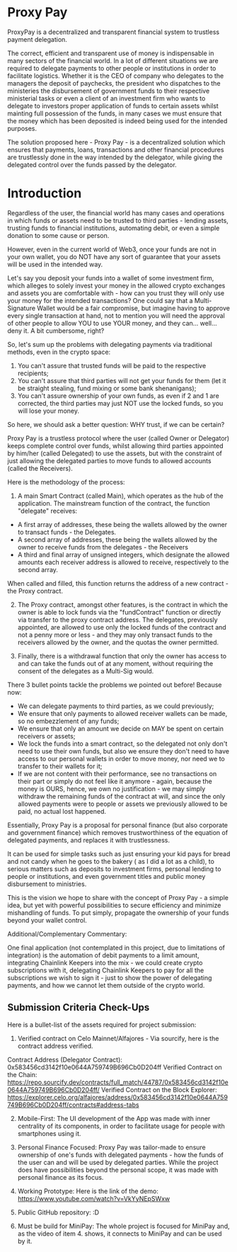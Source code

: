 # Proxy Pay

ProxyPay is a decentralized and transparent financial system to trustless payment delegation.

The correct, efficient and transparent use of money is indispensable in many sectors of the financial world.
In a lot of different situations we are required to delegate payments to other people or institutions in order to facilitate logistics. Whether it is the CEO of company who delegates to the managers the deposit of paychecks, the president who dispatches to the ministeries the disbursement of government funds to their
respective ministerial tasks or even a client of an investment firm who wants to delegate to investors proper application of funds to certain assets whilst mainting full possession of the funds, in many cases we must ensure that the money which has been deposited is indeed being used for the intended purposes.

The solution proposed here - Proxy Pay - is a decentralized solution which ensures that payments, loans, transactions and other financial procedures are trustlessly done in the way intended by the delegator, while giving the delegated control over the funds passed by the delegator.

# Introduction

Regardless of the user, the financial world has many cases and operations in which funds or assets need to be trusted to third parties - lending assets, trusting funds to financial institutions, automating debit, or even a simple donation to some cause or person.

However, even in the current world of Web3, once your funds are not in your own wallet, you do NOT have any sort of guarantee that your assets will be used in the intended way.

Let's say you deposit your funds into a wallet of some investment firm, which alleges to solely invest your money in the allowed crypto exchanges and assets you are comfortable with - how can you trust they will only use your money for the intended transactions? One could say that a Multi-Signature Wallet would be a fair compromise, but imagine having to approve every single transaction at hand, not to mention you will need the approval of other people to allow YOU to use YOUR money, and they can... well... deny it. A bit cumbersome, right?

So, let's sum up the problems with delegating payments via traditional methods, even in the crypto space:

1. You can't assure that trusted funds will be paid to the respective recipients;
2. You can't assure that third parties will not get your funds for them (let it be straight stealing, fund mixing or some bank shenanigans);
3. You can't assure ownership of your own funds, as even if 2 and 1 are corrected, the third parties may just NOT use the locked funds, so you will lose your money.

So here, we should ask a better question: WHY trust, if we can be certain?

Proxy Pay is a trustless protocol where the user (called Owner or Delegator) keeps complete control over funds, whilst allowing third parties appointed by him/her (called Delegated) to use the assets, but with the constraint of just allowing the delegated parties to move funds to allowed accounts (called the Receivers).

Here is the methodology of the process:

1. A main Smart Contract (called Main), which operates as the hub of the application. The mainstream function of the contract, the function "delegate" receives:

- A first array of addresses, these being the wallets allowed by the owner to transact funds - the Delegates.
- A second array of addresses, these being the wallets allowed by the owner to receive funds from the delegates - the Receivers
- A third and final array of unsigned integers, which designate the allowed amounts each receiver address is allowed to receive, respectively to the second array.

When called and filled, this function returns the address of a new contract - the Proxy contract.

2. The Proxy contract, amongst other features, is the contract in which the owner is able to lock funds via the "fundContract" function or directly via transfer to the proxy contract address. The delegates, previously appointed, are allowed to use only the locked funds of the contract and not a penny more or less - and they may only transact funds to the receivers allowed by the owner, and the quotas the owner permitted.

3. Finally, there is a withdrawal function that only the owner has access to and can take the funds out of at any moment, without requiring the consent of the delegates as a Multi-Sig would.

There 3 bullet points tackle the problems we pointed out before! Because now:

- We can delegate payments to third parties, as we could previously;
- We ensure that only payments to allowed receiver wallets can be made, so no embezzlement of any funds;
- We ensure that only an amount we decide on MAY be spent on certain receivers or assets;
- We lock the funds into a smart contract, so the delegated not only don't need to use their own funds, but also we ensure they don't need to have access to our personal wallets in order to move money, nor need we to transfer to their wallets for it;
- If we are not content with their performance, see no transactions on their part or simply do not feel like it anymore - again, because the money is OURS, hence, we own no justification - we may simply withdraw the remaining funds of the contract at will, and since the only allowed payments were to people or assets we previously allowed to be paid, no actual lost happened.

Essentially, Proxy Pay is a proposal for personal finance (but also corporate and government finance) which removes trustworthiness of the equation of delegated payments, and replaces it with trustlessness.

It can be used for simple tasks such as just ensuring your kid pays for bread and not candy when he goes to the bakery ( as I did a lot as a child), to serious matters such as deposits to investment firms, personal lending to people or institutions, and even government titles and public money disbursement to ministries.

This is the vision we hope to share with the concept of Proxy Pay - a simple idea, but yet with powerful possibilities to secure efficiency and minimize mishandling of funds. To put simply, propagate the ownership of your funds beyond your wallet control.

Additional/Complementary Commentary:

One final application (not contemplated in this project, due to limitations of integration) is the automation of debit payments to a limit amount, integrating Chainlink Keepers into the mix - we could create crypto subscriptions with it, delegating Chainlink Keepers to pay for all the subscriptions we wish to sign it - just to show the power of delegating payments, and how we cannot let them outside of the crypto world.

## Submission Criteria Check-Ups

Here is a bullet-list of the assets required for project submission:

1. Verified contract on Celo Mainnet/Alfajores - Via sourcify, here is the contract address verified.

Contract Address (Delegator Contract): 0x583456cd3142f10e0644A759749B696Cb0D204ff
Verified Contract on the Chain: https://repo.sourcify.dev/contracts/full_match/44787/0x583456cd3142f10e0644A759749B696Cb0D204ff/
Verified Contract on the Block Explorer: https://explorer.celo.org/alfajores/address/0x583456cd3142f10e0644A759749B696Cb0D204ff/contracts#address-tabs

2. Mobile-First: The UI development of the App was made with inner centrality of its components, in order to facilitate usage for people with smartphones using it.

3. Personal Finance Focused: Proxy Pay was tailor-made to ensure ownership of one's funds with delegated payments - how the funds of the user can and will be used by delegated parties. While the project does have possibilities beyond the personal scope, it was made with personal finance as its focus.

4. Working Prototype: Here is the link of the demo: https://www.youtube.com/watch?v=VkYyNEpSWxw

5. Public GitHub repository: :D

6. Must be build for MiniPay: The whole project is focused for MiniPay and, as the video of item 4. shows, it connects to MiniPay and can be used by it.
